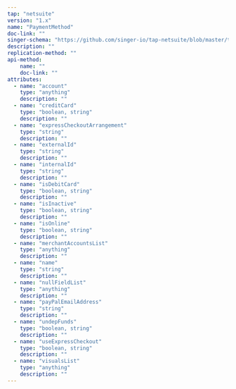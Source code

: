 ```yaml
---
tap: "netsuite"
version: "1.x"
name: "PaymentMethod"
doc-link: ""
singer-schema: "https://github.com/singer-io/tap-netsuite/blob/master/tap_netsuite/schemas/PaymentMethod.json"
description: ""
replication-method: ""
api-method:
    name: ""
    doc-link: ""
attributes:
  - name: "account"
    type: "anything"
    description: ""
  - name: "creditCard"
    type: "boolean, string"
    description: ""
  - name: "expressCheckoutArrangement"
    type: "string"
    description: ""
  - name: "externalId"
    type: "string"
    description: ""
  - name: "internalId"
    type: "string"
    description: ""
  - name: "isDebitCard"
    type: "boolean, string"
    description: ""
  - name: "isInactive"
    type: "boolean, string"
    description: ""
  - name: "isOnline"
    type: "boolean, string"
    description: ""
  - name: "merchantAccountsList"
    type: "anything"
    description: ""
  - name: "name"
    type: "string"
    description: ""
  - name: "nullFieldList"
    type: "anything"
    description: ""
  - name: "payPalEmailAddress"
    type: "string"
    description: ""
  - name: "undepFunds"
    type: "boolean, string"
    description: ""
  - name: "useExpressCheckout"
    type: "boolean, string"
    description: ""
  - name: "visualsList"
    type: "anything"
    description: ""
---
```

